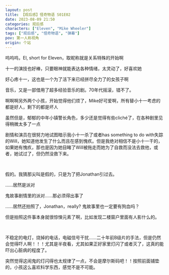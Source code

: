 ```yaml
---
layout: post
title: 【观后感】怪奇物语 S01E02
date: 2023-08-09 21:50
categories: 观后感
characters: ["Eleven", "Mike Wheeler"]
tags: ["观后感", "怪奇物语", "弹幕"]
pov: 第一人称视角
origin: 个站
---
```


呜呜呜，El, short for Eleven，取昵称就是关系特殊的开始啊

十一的演技也好棒，只要眼神就能表达各种情绪，太灵动了，好喜欢她

好心疼十一，这也是一个为了活下来已经拼尽全力了的女孩子啊

音乐，又是一部借用了超多经验音乐的剧。70年代摇滚，错不了。

啊啊啊另外两个小孩，开始觉得他们烦了，Mike好可爱啊，所有替小十一考虑的都是好人，剩下的都是坏人

虽然但是，郁郁的中年小镇警长角色，多少还是觉得有些cliché了，在各种剧里见得稍微太多了一点

剧情和演员在很努力地试图暗示我小十一杀了或者has something to do with失踪的Will，她知道他发生了什么而且在感到愧疚。但是我绝对相信不是小十一干的，如果她有愧疚，那也是因为她目睹了Will被拖走而她为了自救而没法去救他，或者，她试过了，但仍然没救下来。

<br>

假的。我猜那尖叫是假的，只是为了把Jonathan引过去。

……居然是派对

鬼故事剧情里的派对……那必须得出事了

……居然还拍照了，Jonathan，really? 鬼故事里也一定要有狗血吗？

但是拍照这件事本身就很惊悚元素了啊，比如发现二楼窗户里面有人影什么的。

<br>

不稳定的电灯，烧掉的电话，电磁信号干扰……二十年前B级片的手法，但是仍然会觉得吓人啊！！！尤其是半夜看，尤其如果正好家里灯闪了或者灭了，这真的能吓出心脏病的程度了。

突然觉得这闹鬼的灯闪得也太规律了一点，不会是摩尔斯码吧！！按照前面铺垫的，小孩这么喜欢科学东西，感觉不是不可能。
